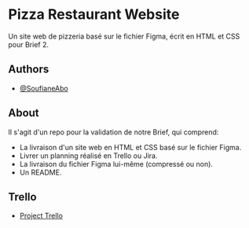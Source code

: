 # Pizza Restaurant Website

Un site web de pizzeria basé sur le fichier Figma, écrit en HTML et CSS pour Brief 2.


## Authors

- [@SoufianeAbo](https://www.github.com/SoufianeAbo)

## About

Il s'agit d'un repo pour la validation de notre Brief, qui comprend:

- La livraison d'un site web en HTML et CSS basé sur le fichier Figma.
- Livrer un planning réalisé en Trello ou Jira.
- La livraison du fichier Figma lui-même (compressé ou non).
- Un README.

## Trello

- [Project Trello](https://trello.com/b/FMtBwA7y/brief-2)
